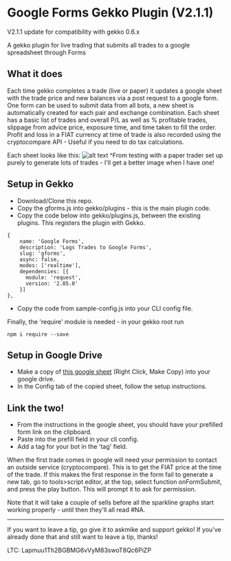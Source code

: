 # Google Forms Gekko Plugin (V2.1.1)

V2.1.1 update for compatibility with gekko 0.6.x

A gekko plugin for live trading that submits all trades to a google spreadsheet through Forms

## What it does
Each time gekko completes a trade (live or paper) it updates a google sheet with the trade price and new balances via a post request to a google form.
One form can be used to submit data from all bots, a new sheet is automatically created for each pair and exchange combination. Each sheet has a basic list of trades and overall P/L as well as % profitable trades, slippage from advice price, exposure time, and time taken to fill the order.
Profit and loss in a FIAT currency at time of trade is also recorded using the cryptocompare API - Useful if you need to do tax calculations.

Each sheet looks like this:
![alt text](https://i.imgur.com/pDQrveG.png "Example")
^From testing with a paper trader set up purely to generate lots of trades - I'll get a better image when I have one!

## Setup in Gekko
* Download/Clone this repo.
* Copy the gforms.js into gekko/plugins - this is the main plugin code.
* Copy the code below into gekko/plugins.js, between the existing plugins. This registers the plugin with Gekko.
```
{
    name: 'Google Forms',
    description: 'Logs Trades to Google Forms',
    slug: 'gforms',
    async: false,
    modes: ['realtime'],
    dependencies: [{
      module: 'request',
      version: '2.85.0'
    }]
},
```
* Copy the code from sample-config.js into your CLI config file.

Finally, the 'require' module is needed - in your gekko root run
```
npm i require --save
```

## Setup in Google Drive
* Make a copy of [this google sheet](https://drive.google.com/drive/folders/1z8DTSmIa6W4tyupwOGPsBSDTbhKSYoo0?usp=sharing) (Right Click, Make Copy) into your google drive.
* In the Config tab of the copied sheet, follow the setup instructions.

## Link the two!
* From the instructions in the google sheet, you should have your prefilled form link on the clipboard.
* Paste into the prefill field in your cli config.
* Add a tag for your bot in the 'tag' field.

When the first trade comes in google will need your permission to contact an outside service (cryptocompare). This is to get the FIAT price at the time of the trade. If this makes the first response in the form fail to generate a new tab, go to tools>script editor, at the top, select function onFormSubmit, and press the play button. This will prompt it to ask for permission.

Note that it will take a couple of sells before all the sparkline graphs start working properly - until then they'll all read #NA.
___
If you want to leave a tip, go give it to askmike and support gekko! If you've already done that and still want to leave a tip, thanks!

LTC: Lapmuu1Th2BGBMG6vVyM83swoT8Qc6PiZP
